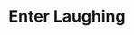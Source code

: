 ---
title: Enter Laughing
year: 1966
opening_date: 1966-09-30
closing_date: 1966-10-14
layout: productions
featured_image: 
image_caption:
image_credit:
playbill:
category:
Theatre: Theatre Jacksonville
Venue: Little Theatre
cast:
  Mr. Foreman: Philip Laing
  David Kolowitz: Robert L. Smith
  Marvin: Terry Boyd
  Miss Brown: Barbara Goodman
  Pike: Gil Gimbel
  Don Baxter: George Duckworth
  Don Darwin: Eddie Dyal
  Marlowe: Marshall Grauer
  Angela: Marcy Massaniso
  Mother: Ann Dobbie
  Father: Skip Gardner
  Wanda: Randy Fry
  Waiter - Lawyer: Jim Knight
  Roger: Bob Starr
crew:
  Director: George Ballis
  Production Designer: Larry Riddle
  Stage Manager: Terry McIntire
  Costumes: 
    - Lois Lee Stewart
    - Pat McCoy
  Properties: 
    - Maria Alaracon
    - Helen Roberts
  Make-up:
    - Bobby Sue Miller
    - Juliet Langner
    - Bitsey Proneir
    - Marshall Grauer
  Sound: 
    - Danny Hessel
    - Bill McNeese
  Lighting: 
    - Bill Cudlipp
    - Hal Nearhoof
    - Peggy Miller
  Scenery:
    - Hal Nearhoof
    - Don Cool
    - Charles Vance
    - Helen Zaret
    - Pat Eiser
    - Sylvia Ettlinger
    - Anette Grauer
    - Charles Perrett
    - Al Gimbel
    - Tootsie Backer
    - Vickie Gillis
    - Nancy Keller
    - Ruth Coleman
    - Ruth Perry
    - Jon Goodman
    - Charles Vance
    - Al Gimbel
  Gallery: Bill Aust
external_links:
---